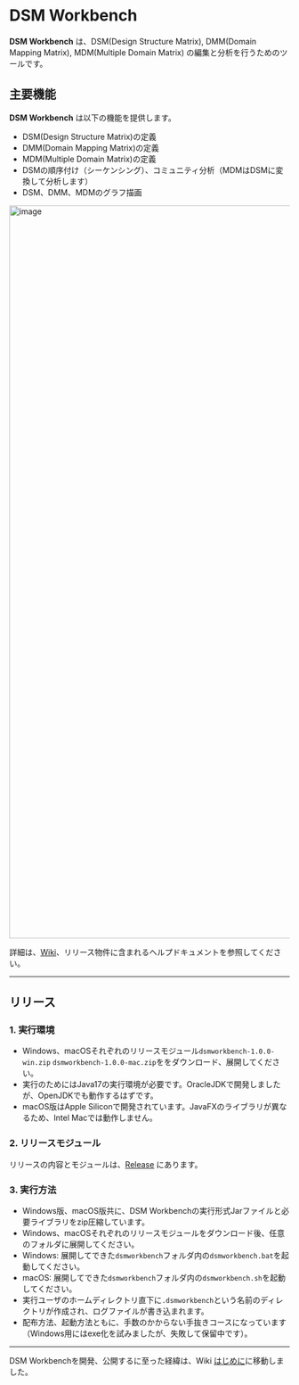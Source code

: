 # DSM Workbench
**DSM Workbench** は、DSM(Design Structure Matrix), DMM(Domain Mapping Matrix), MDM(Multiple Domain Matrix) の編集と分析を行うためのツールです。
## 主要機能
**DSM Workbench** は以下の機能を提供します。
- DSM(Design Structure Matrix)の定義
- DMM(Domain Mapping Matrix)の定義
- MDM(Multiple Domain Matrix)の定義
- DSMの順序付け（シーケンシング）、コミュニティ分析（MDMはDSMに変換して分析します）
- DSM、DMM、MDMのグラフ描画

<img width="2484" height="1315" alt="image" src="https://github.com/user-attachments/assets/2a85f22f-7980-40be-aaee-a8429b68c0d0" />

詳細は、[Wiki](https://github.com/fujimoto-yukio/dsm/wiki)、リリース物件に含まれるヘルプドキュメントを参照してください。

----------
## リリース
### 1. 実行環境
  - Windows、macOSそれぞれのリリースモジュール`dsmworkbench-1.0.0-win.zip` `dsmworkbench-1.0.0-mac.zip`ををダウンロード、展開してください。
  - 実行のためにはJava17の実行環境が必要です。OracleJDKで開発しましたが、OpenJDKでも動作するはずです。
  - macOS版はApple Siliconで開発されています。JavaFXのライブラリが異なるため、Intel Macでは動作しません。

### 2. リリースモジュール
リリースの内容とモジュールは、[Release](https://github.com/fujimoto-yukio/dsm/releases) にあります。

### 3. 実行方法
  - Windows版、macOS版共に、DSM Workbenchの実行形式Jarファイルと必要ライブラリをzip圧縮しています。
  - Windows、macOSそれぞれのリリースモジュールをダウンロード後、任意のフォルダに展開してください。
  - Windows: 展開してできた`dsmworkbench`フォルダ内の`dsmworkbench.bat`を起動してください。
  - macOS: 展開してできた`dsmworkbench`フォルダ内の`dsmworkbench.sh`を起動してください。
  - 実行ユーザのホームディレクトリ直下に`.dsmworkbench`という名前のディレクトリが作成され、ログファイルが書き込まれます。
  - 配布方法、起動方法ともに、手数のかからない手抜きコースになっています（Windows用にはexe化を試みましたが、失敗して保留中です）。

----------
DSM Workbenchを開発、公開するに至った経緯は、Wiki [はじめに](https://github.com/fujimoto-yukio/dsm/wiki/はじめに)に移動しました。
